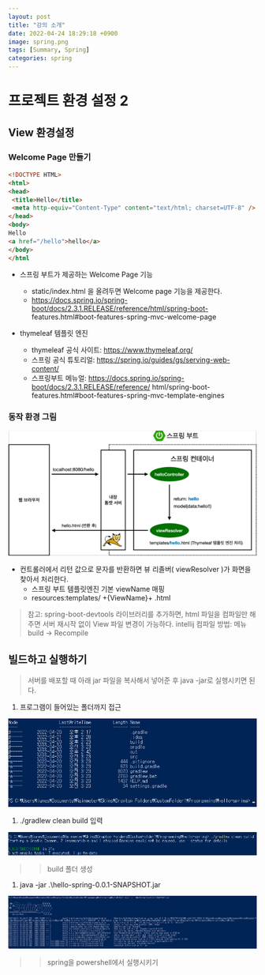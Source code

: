 ```yaml
---
layout: post
title: "강의 소개"
date: 2022-04-24 18:29:18 +0900
image: spring.png
tags: [Summary, Spring]
categories: spring
---
```


# 프로젝트 환경 설정 2

## View 환경설정

### Welcome Page 만들기

```html
<!DOCTYPE HTML>
<html>
<head>
 <title>Hello</title>
 <meta http-equiv="Content-Type" content="text/html; charset=UTF-8" />
</head>
<body>
Hello
<a href="/hello">hello</a>
</body>
</html
```

- 스프링 부트가 제공하는 Welcome Page 기능
    - static/index.html 을 올려두면 Welcome page 기능을 제공한다.
    - https://docs.spring.io/spring-boot/docs/2.3.1.RELEASE/reference/html/spring-boot-
    features.html#boot-features-spring-mvc-welcome-page

- thymeleaf 템플릿 엔진
    - thymeleaf 공식 사이트: https://www.thymeleaf.org/
    - 스프링 공식 튜토리얼: https://spring.io/guides/gs/serving-web-content/
    - 스프링부트 메뉴얼: https://docs.spring.io/spring-boot/docs/2.3.1.RELEASE/reference/
    html/spring-boot-features.html#boot-features-spring-mvc-template-engines
    

### 동작 환경 그림

![Untitled](../images/projectSetting2.png)

- 컨트롤러에서 리턴 값으로 문자를 반환하면 뷰 리졸버( viewResolver )가 화면을 찾아서 처리한다.
    - 스프링 부트 템플릿엔진 기본 viewName 매핑
    - resources:templates/ +{ViewName}+ .html

> 참고: spring-boot-devtools 라이브러리를 추가하면, html 파일을 컴파일만 해주면 서버 재시작 없이 View 파일 변경이 가능하다.
intellij 컴파일 방법: 메뉴 build → Recompile
> 

## 빌드하고 실행하기

> 서버를 배포할 때 아래 jar 파일을 복사해서 넣어준 후 java -jar로 실행시키면 된다.
> 

1. 프로그램이 들어있는 폴더까지 접근

![Untitled](../images/projectSetting2-1.png)

1. ./gradlew clean build 입력

![Untitled](../images/projectSetting2-2.png)

>> build 폴더 생성

1. java -jar .\hello-spring-0.0.1-SNAPSHOT.jar

![Untitled](../images/projectSetting2-3.png)

>> spring을 powershell에서 실행시키기